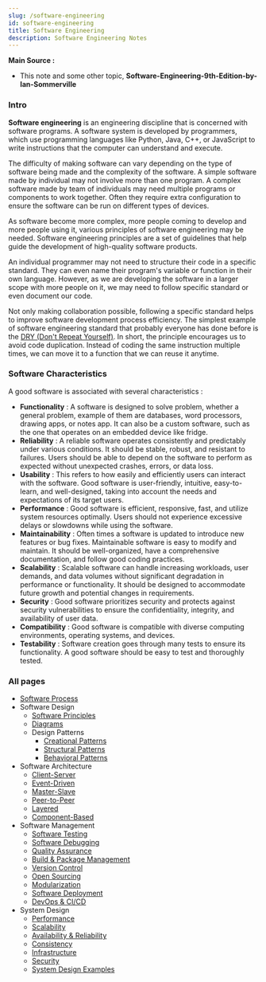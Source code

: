 ```yaml
---
slug: /software-engineering
id: software-engineering
title: Software Engineering
description: Software Engineering Notes
---
```


**Main Source :**

- This note and some other topic, **Software-Engineering-9th-Edition-by-Ian-Sommerville**

### Intro

**Software engineering** is an engineering discipline that is concerned with software programs. A software system is developed by programmers, which use programming languages like Python, Java, C++, or JavaScript to write instructions that the computer can understand and execute. 

The difficulty of making software can vary depending on the type of software being made and the complexity of the software. A simple software made by individual may not involve more than one program. A complex software made by team of individuals may need multiple programs or components to work together. Often they require extra configuration to ensure the software can be run on different types of devices.

As software become more complex, more people coming to develop and more people using it, various principles of software engineering may be needed. Software engineering principles are a set of guidelines that help guide the development of high-quality software products.

An individual programmer may not need to structure their code in a specific standard. They can even name their program's variable or function in their own language. However, as we are developing the software in a larger scope with more people on it, we may need to follow specific standard or even document our code.

Not only making collaboration possible, following a specific standard helps to improve software development process efficiency. The simplest example of software engineering standard that probably everyone has done before is the [DRY (Don't Repeat Yourself)](/software-engineering/software-principles#dry). In short, the principle encourages us to avoid code duplication. Instead of coding the same instruction multiple times, we can move it to a function that we can reuse it anytime.

### Software Characteristics

A good software is associated with several characteristics :

- **Functionality** : A software is designed to solve problem, whether a general problem, example of them are databases, word processors, drawing apps, or notes app. It can also be a custom software, such as the one that operates on an embedded device like fridge.
- **Reliability** : A reliable software operates consistently and predictably under various conditions. It should be stable, robust, and resistant to failures. Users should be able to depend on the software to perform as expected without unexpected crashes, errors, or data loss.
- **Usability** : This refers to how easily and efficiently users can interact with the software. Good software is user-friendly, intuitive, easy-to-learn, and well-designed, taking into account the needs and expectations of its target users.
- **Performance** : Good software is efficient, responsive, fast, and utilize system resources optimally. Users should not experience excessive delays or slowdowns while using the software.
- **Maintainability** : Often times a software is updated to introduce new features or bug fixes. Maintainable software is easy to modify and maintain. It should be well-organized, have a comprehensive documentation, and follow good coding practices.
- **Scalability** : Scalable software can handle increasing workloads, user demands, and data volumes without significant degradation in performance or functionality. It should be designed to accommodate future growth and potential changes in requirements.
- **Security** : Good software prioritizes security and protects against security vulnerabilities to ensure the confidentiality, integrity, and availability of user data.
- **Compatibility** : Good software is compatible with diverse computing environments, operating systems, and devices.
- **Testability** : Software creation goes through many tests to ensure its functionality. A good software should be easy to test and thoroughly tested.

### All pages

- [Software Process](software-engineering/software-process)
- Software Design
  - [Software Principles](software-engineering/software-principles)
  - [Diagrams](software-engineering/diagrams)
  - Design Patterns
    - [Creational Patterns](software-engineering/creational-patterns)
    - [Structural Patterns](software-engineering/structural-patterns)
    - [Behavioral Patterns](software-engineering/behavioral-patterns)
- Software Architecture
  - [Client-Server](software-engineering/client-server)
  - [Event-Driven](software-engineering/event-driven)
  - [Master-Slave](software-engineering/master-slave)
  - [Peer-to-Peer](software-engineering/peer-to-peer)
  - [Layered](software-engineering/layered)
  - [Component-Based](software-engineering/component-based)
- Software Management
  - [Software Testing](software-engineering/software-testing)
  - [Software Debugging](software-engineering/software-debugging)
  - [Quality Assurance](software-engineering/quality-assurance)
  - [Build & Package Management](software-engineering/build-and-package-management)
  - [Version Control](software-engineering/version-control)
  - [Open Sourcing](software-engineering/open-sourcing)
  - [Modularization](software-engineering/modularization)
  - [Software Deployment](software-engineering/software-deployment)
  - [DevOps & CI/CD](software-engineering/devops-and-ci-cd)
- System Design
  - [Performance](software-engineering/performance)
  - [Scalability](software-engineering/scalability)
  - [Availability & Reliability](software-engineering/availability-and-reliability)
  - [Consistency](software-engineering/consistency)
  - [Infrastructure](software-engineering/infrastructure)
  - [Security](software-engineering/security)
  - [System Design Examples](software-engineering/system-design-examples)
